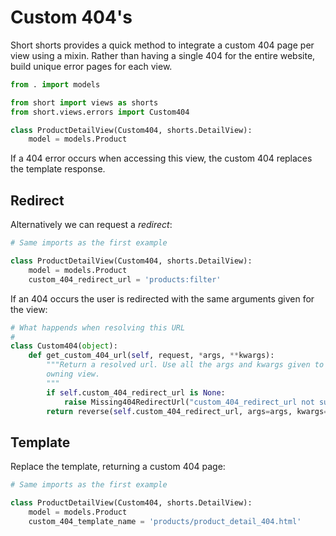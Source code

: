 # Custom 404's

Short shorts provides a quick method to integrate a custom 404 page per view using a mixin. Rather than having a single 404 for the entire website, build unique error pages for each view.

```py
from . import models

from short import views as shorts
from short.views.errors import Custom404

class ProductDetailView(Custom404, shorts.DetailView):
    model = models.Product
```

If a 404 error occurs when accessing this view, the custom 404 replaces the template response.

## Redirect

Alternatively we can request a _redirect_:

```py
# Same imports as the first example

class ProductDetailView(Custom404, shorts.DetailView):
    model = models.Product
    custom_404_redirect_url = 'products:filter'
```

If an 404 occurs the user is redirected with the same arguments given for the view:


```py
# What happends when resolving this URL
#
class Custom404(object):
    def get_custom_404_url(self, request, *args, **kwargs):
        """Return a resolved url. Use all the args and kwargs given to the
        owning view.
        """
        if self.custom_404_redirect_url is None:
            raise Missing404RedirectUrl("custom_404_redirect_url not supplied.")
        return reverse(self.custom_404_redirect_url, args=args, kwargs=kwargs)
```

## Template

Replace the template, returning a custom 404 page:


```py
# Same imports as the first example

class ProductDetailView(Custom404, shorts.DetailView):
    model = models.Product
    custom_404_template_name = 'products/product_detail_404.html'
```
